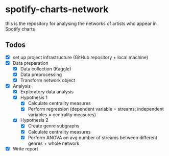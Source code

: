 # spotify-charts-network
this is the repository for analysing the networks of artists who appear in Spotify charts

## Todos
- [x] set up project infrastructure (GitHub repository + local machine)
- [x] Data preparation
  - [x] Data collection (Kaggle)
  - [x] Data preprocessing
  - [x] Transform network object
- [x] Analysis
  - [x] Exploratory data analysis
  - [x] Hypothesis 1
    - [x] Calculate centrality measures
    - [x] Perform regression (dependent variable = streams; independent variables = centrality measures)
  - [x] Hypothesis 2
    - [x] Create genre subgraphs
    - [x] Calculate centrality measures
    - [x] Perform ANOVA on avg number of streams between different genres + whole network
- [x] Write report
